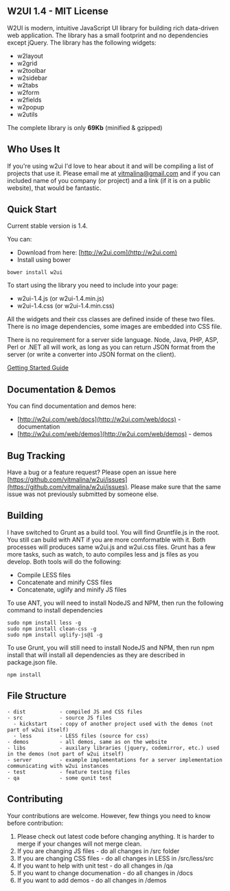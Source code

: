 ## W2UI 1.4 - MIT License

W2UI is modern, intuitive JavaScript UI library for building rich data-driven web application. The library has
a small footprint and no dependencies except jQuery. The library has the following widgets:

* w2layout
* w2grid
* w2toolbar
* w2sidebar
* w2tabs
* w2form
* w2fields
* w2popup
* w2utils

The complete library is only **69Kb** (minified & gzipped)


## Who Uses It

If you're using w2ui I'd love to hear about it and will be compiling a list of projects that use it. Please email me at vitmalina@gmail.com and
if you can included name of you company (or project) and a link (if it is on a public website), that would be fantastic.

## Quick Start

Current stable version is 1.4. 

You can:
- Download from here: [http://w2ui.com](http://w2ui.com) 
- Install using bower

```
bower install w2ui
```

To start using the library you need to include into your page: 

- w2ui-1.4.js (or w2ui-1.4.min.js) 
- w2ui-1.4.css (or w2ui-1.4.min.css) 

All the widgets and their css classes are defined inside of these two files. There is no image dependencies, some images
are embedded into CSS file.

There is no requirement for a server side language. Node, Java, PHP, ASP, Perl or .NET all will work, as long as you can 
return JSON format from the server (or write a converter into JSON format on the client).

[Getting Started Guide](http://w2ui.com/web/get-started)


## Documentation & Demos

You can find documentation and demos here:

* [http://w2ui.com/web/docs](http://w2ui.com/web/docs) - documentation
* [http://w2ui.com/web/demos](http://w2ui.com/web/demos) - demos


## Bug Tracking

Have a bug or a feature request? Please open an issue here [https://github.com/vitmalina/w2ui/issues](https://github.com/vitmalina/w2ui/issues). 
Please make sure that the same issue was not previously submitted by someone else.


## Building

I have switched to Grunt as a build tool. You will find Gruntfile.js in the root. You still can build with ANT if you are more comformatble with it. 
Both processes will produces same w2ui.js and w2ui.css files. Grunt has a few more tasks, such as watch, to auto compiles less and js files as you 
develop. Both tools will do the following:

- Compile LESS files
- Concatenate and minify CSS files
- Concatenate, uglify and minify JS files 

To use ANT, you will need to install NodeJS and NPM, then run the following command to install dependencies

```
sudo npm install less -g
sudo npm install clean-css -g
sudo npm install uglify-js@1 -g
```

To use Grunt, you will still need to install NodeJS and NPM, then run npm install that will install all dependencies as
they are described in package.json file.

```
npm install
```

## File Structure

```
- dist           - compiled JS and CSS files 
- src            - source JS files
  - kickstart    - copy of another project used with the demos (not part of w2ui itself)
  - less         - LESS files (source for css)
- demos          - all demos, same as on the website
- libs           - auxilary libraries (jquery, codemirror, etc.) used in the demos (not part of w2ui itself)
- server         - example implementations for a server implementation communicating with w2ui instances
- test           - feature testing files
- qa             - some qunit test
```


## Contributing

Your contributions are welcome. However, few things you need to know before contribution:

1. Please check out latest code before changing anything. It is harder to merge if your changes will not merge clean.
2. If you are changing JS files - do all changes in /src folder
3. If you are changing CSS files - do all changes in LESS in /src/less/src
4. If you want to help with unit test - do all changes in /qa
5. If you want to change documenation - do all changes in /docs
6. If you want to add demos - do all changes in /demos

